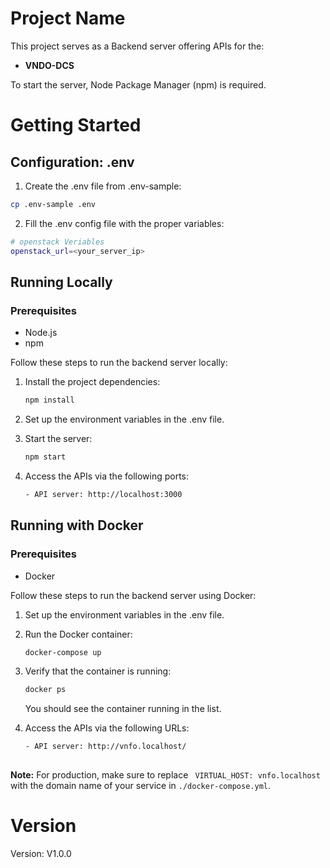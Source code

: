 # __Project Name__

This project serves as a Backend server offering APIs for the: 
- __VNDO-DCS__ 


To start the server, Node Package Manager (npm) is required.
# __Getting Started__
## __Configuration: .env__
1. Create the .env file from .env-sample:
```bash
cp .env-sample .env
```
2. Fill the .env config file with the proper variables:
 ```bash
# openstack Veriables
openstack_url=<your_server_ip>

```
## __Running Locally__

### __Prerequisites__
- Node.js
- npm

Follow these steps to run the backend server locally:


1. Install the project dependencies:
   ```bash
   npm install
   ```
2. Set up the environment variables in the .env file.

3. Start the server:
   ```bash
   npm start
   ```
4. Access the APIs via the following ports:
   ```bash
   - API server: http://localhost:3000
   ```

## __Running with Docker__

### __Prerequisites__
- Docker

Follow these steps to run the backend server using Docker:

1. Set up the environment variables in the .env file.

2. Run the Docker container:
   ```bash
   docker-compose up
   ```
3. Verify that the container is running:
   ```bash
   docker ps
   ```
   You should see the container running in the list.
4. Access the APIs via the following URLs:
   ```bash
   - API server: http://vnfo.localhost/
  
   ```
__Note:__ For production, make sure to replace ` VIRTUAL_HOST: vnfo.localhost` with the domain name of your service in `./docker-compose.yml`. 
# __Version__

Version: V1.0.0

